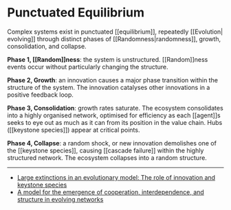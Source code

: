 # Punctuated Equilibrium
Complex systems exist in punctuated [[equilibrium]], repeatedly [[Evolution| evolving]] through distinct phases of [[Randomness|randomness]], growth, consolidation, and collapse.

**Phase 1, [[Random]]ness**: the system is unstructured. [[Random]]ness events occur without particularly changing the structure.

**Phase 2, Growth**: an innovation causes a major phase transition within the structure of the system. The innovation catalyses other innovations in a positive feedback loop.

**Phase 3, Consolidation**: growth rates saturate. The ecosystem consolidates into a highly organised network, optimised for efficiency as each [[agent]]s seeks to eye out as much as it can from its position in the value chain. Hubs ([[keystone species]]) appear at critical points.

**Phase 4, Collapse**: a random shock, or new innovation demolishes one of the [[keystone species]], causing [[cascade failure]] within the highly structured network. The ecosystem collapses into a random structure.

---
- [Large extinctions in an evolutionary model: The role of innovation and keystone species](https://www.ncbi.nlm.nih.gov/pmc/articles/PMC122318/)
- [A model for the emergence of cooperation, interdependence, and structure in evolving networks](https://www.pnas.org/content/98/2/543)